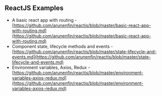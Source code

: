 ## ReactJS Examples

 - A basic react app with routing - [https://github.com/arunenfin/reactjs/blob/master/basic-react-app-with-routing.md](https://github.com/arunenfin/reactjs/blob/master/basic-react-app-with-routing.md)
 - Component state, lifecycle methods and events - [https://github.com/arunenfin/reactjs/blob/master/state-lifecycle-and-events.md](https://github.com/arunenfin/reactjs/blob/master/state-lifecycle-and-events.md)
 - Environment variables, Axios, Redux - [https://github.com/arunenfin/reactjs/blob/master/environment-variables-axios-redux.md](https://github.com/arunenfin/reactjs/blob/master/environment-variables-axios-redux.md)
